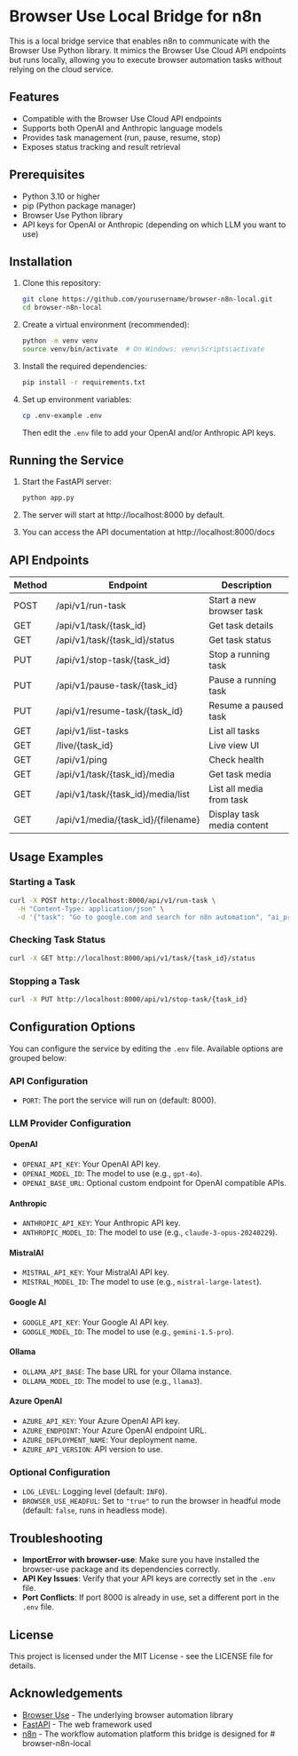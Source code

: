 # Browser Use Local Bridge for n8n

This is a local bridge service that enables n8n to communicate with the Browser Use Python library. It mimics the Browser Use Cloud API endpoints but runs locally, allowing you to execute browser automation tasks without relying on the cloud service.

## Features

- Compatible with the Browser Use Cloud API endpoints
- Supports both OpenAI and Anthropic language models
- Provides task management (run, pause, resume, stop)
- Exposes status tracking and result retrieval

## Prerequisites

- Python 3.10 or higher
- pip (Python package manager)
- Browser Use Python library
- API keys for OpenAI or Anthropic (depending on which LLM you want to use)

## Installation

1. Clone this repository:
   ```bash
   git clone https://github.com/yourusername/browser-n8n-local.git
   cd browser-n8n-local
   ```

2. Create a virtual environment (recommended):
   ```bash
   python -m venv venv
   source venv/bin/activate  # On Windows: venv\Scripts\activate
   ```

3. Install the required dependencies:
   ```bash
   pip install -r requirements.txt
   ```

4. Set up environment variables:
   ```bash
   cp .env-example .env
   ```
   Then edit the `.env` file to add your OpenAI and/or Anthropic API keys.

## Running the Service

1. Start the FastAPI server:
   ```bash
   python app.py
   ```

2. The server will start at http://localhost:8000 by default.

3. You can access the API documentation at http://localhost:8000/docs

## API Endpoints

| Method | Endpoint                           | Description                  |
|--------|------------------------------------|------------------------------|
| POST   | /api/v1/run-task                   | Start a new browser task     |
| GET    | /api/v1/task/{task_id}             | Get task details             |
| GET    | /api/v1/task/{task_id}/status      | Get task status              |
| PUT    | /api/v1/stop-task/{task_id}        | Stop a running task          |
| PUT    | /api/v1/pause-task/{task_id}       | Pause a running task         |
| PUT    | /api/v1/resume-task/{task_id}      | Resume a paused task         |
| GET    | /api/v1/list-tasks                 | List all tasks               |
| GET    | /live/{task_id}                    | Live view UI                 |
| GET    | /api/v1/ping                       | Check health                 |
| GET    | /api/v1/task/{task_id}/media       | Get task media               |
| GET    | /api/v1/task/{task_id}/media/list  | List all media from task     |
| GET    | /api/v1/media/{task_id}/{filename} | Display task media content   |

## Usage Examples

### Starting a Task

```bash
curl -X POST http://localhost:8000/api/v1/run-task \
  -H "Content-Type: application/json" \
  -d '{"task": "Go to google.com and search for n8n automation", "ai_provider": "openai"}'
```

### Checking Task Status

```bash
curl -X GET http://localhost:8000/api/v1/task/{task_id}/status
```

### Stopping a Task

```bash
curl -X PUT http://localhost:8000/api/v1/stop-task/{task_id}
```

## Configuration Options

You can configure the service by editing the `.env` file.  Available options are grouped below:

### API Configuration

- `PORT`: The port the service will run on (default: 8000).

### LLM Provider Configuration

#### OpenAI

- `OPENAI_API_KEY`: Your OpenAI API key.
- `OPENAI_MODEL_ID`: The model to use (e.g., `gpt-4o`).
- `OPENAI_BASE_URL`: Optional custom endpoint for OpenAI compatible APIs.

#### Anthropic

- `ANTHROPIC_API_KEY`: Your Anthropic API key.
- `ANTHROPIC_MODEL_ID`: The model to use (e.g., `claude-3-opus-20240229`).

#### MistralAI

- `MISTRAL_API_KEY`: Your MistralAI API key.
- `MISTRAL_MODEL_ID`: The model to use (e.g., `mistral-large-latest`).

#### Google AI

- `GOOGLE_API_KEY`: Your Google AI API key.
- `GOOGLE_MODEL_ID`: The model to use (e.g., `gemini-1.5-pro`).

#### Ollama

- `OLLAMA_API_BASE`: The base URL for your Ollama instance.
- `OLLAMA_MODEL_ID`: The model to use (e.g., `llama3`).

#### Azure OpenAI

- `AZURE_API_KEY`: Your Azure OpenAI API key.
- `AZURE_ENDPOINT`: Your Azure OpenAI endpoint URL.
- `AZURE_DEPLOYMENT_NAME`: Your deployment name.
- `AZURE_API_VERSION`: API version to use.

### Optional Configuration

- `LOG_LEVEL`: Logging level (default: `INFO`).
- `BROWSER_USE_HEADFUL`: Set to `"true"` to run the browser in headful mode (default: `false`, runs in headless mode).

## Troubleshooting

- **ImportError with browser-use**: Make sure you have installed the browser-use package and its dependencies correctly.
- **API Key Issues**: Verify that your API keys are correctly set in the `.env` file.
- **Port Conflicts**: If port 8000 is already in use, set a different port in the `.env` file.

## License

This project is licensed under the MIT License - see the LICENSE file for details.

## Acknowledgements

- [Browser Use](https://github.com/browser-use/browser-use) - The underlying browser automation library
- [FastAPI](https://fastapi.tiangolo.com/) - The web framework used
- [n8n](https://n8n.io/) - The workflow automation platform this bridge is designed for # browser-n8n-local
